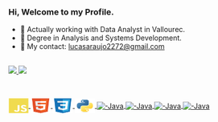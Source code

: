 ### Hi, Welcome to my Profile.

- 🔭 Actually working with Data Analyst in Vallourec.
- 🌱 Degree in Analysis and Systems Development.
- 💬 My contact: lucasaraujo2272@gmail.com

##
 
 <div>
   <a href="https://github.com/LucasSilvaAraujo">
   <img height="180em" src="https://github-readme-stats.vercel.app/api?username=LucasSilvaAraujo&show_icons=true&theme=merko">
   <img height="180em" src="https://github-readme-stats.vercel.app/api/top-langs/?username=LucasSilvaAraujo&layout=compact&theme=merko">
 </div>

 ##

 <div style="display: inline_block"><br>
  <img align="center" alt="-Js" height="30" width="40" src="https://raw.githubusercontent.com/devicons/devicon/master/icons/javascript/javascript-plain.svg">
  <img align="center" alt="-HTML" height="30" width="40" src="https://raw.githubusercontent.com/devicons/devicon/master/icons/html5/html5-original.svg">
  <img align="center" alt="-CSS" height="30" width="40" src="https://raw.githubusercontent.com/devicons/devicon/master/icons/css3/css3-original.svg">
  <img align="center" alt="-Python" height="30" width="40" src="https://raw.githubusercontent.com/devicons/devicon/master/icons/python/python-original.svg">
  <img align="center" alt="-Java" height="30" width="40" src="https://cdn.jsdelivr.net/gh/devicons/devicon/icons/java/java-original.svg">
  <img align="center" alt="-Java" height="30" width="40" src="https://cdn.jsdelivr.net/gh/devicons/devicon/icons/angularjs/angularjs-original.svg" />
  <img align="center" alt="-Java" height="30" width="40" src="https://cdn.jsdelivr.net/gh/devicons/devicon/icons/ionic/ionic-original.svg" />
  <img align="center" alt="-Java" height="30" width="40" src="https://cdn.jsdelivr.net/gh/devicons/devicon/icons/lua/lua-original-wordmark.svg" />
</div>
